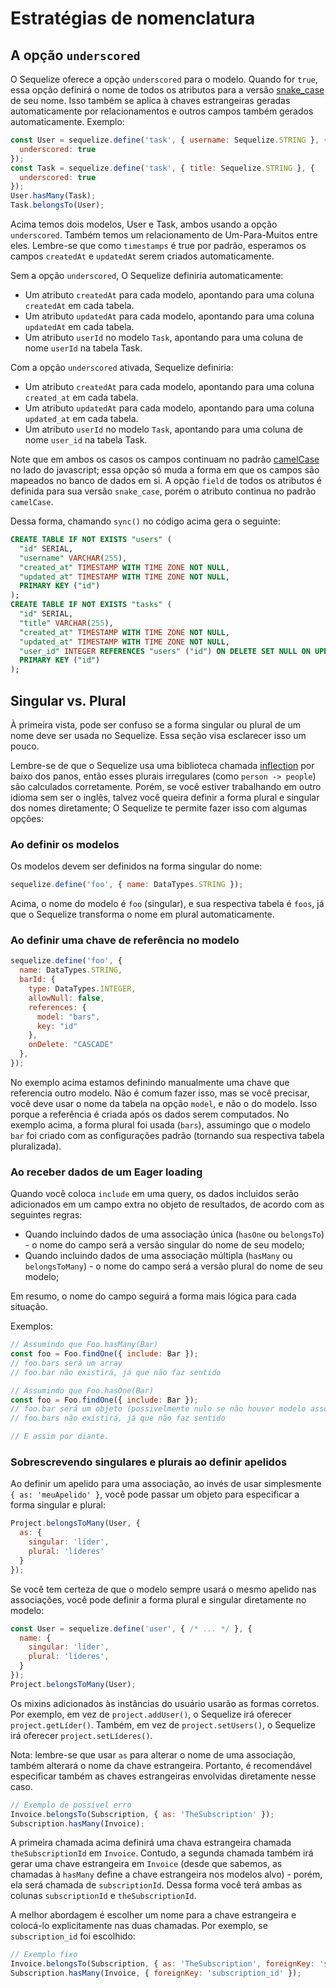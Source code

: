 # Estratégias de nomenclatura

## A opção `underscored`

O Sequelize oferece a opção `underscored` para o modelo. Quando for `true`, essa opção definirá o nome de todos os atributos para a versão [snake_case](https://en.wikipedia.org/wiki/Snake_case) de seu nome. Isso também se aplica à chaves estrangeiras geradas automaticamente por relacionamentos e outros campos também gerados automaticamente. Exemplo:

```js
const User = sequelize.define('task', { username: Sequelize.STRING }, {
  underscored: true
});
const Task = sequelize.define('task', { title: Sequelize.STRING }, {
  underscored: true
});
User.hasMany(Task);
Task.belongsTo(User);
```

Acima temos dois modelos, User e Task, ambos usando a opção `underscored`. Também temos um relacionamento de Um-Para-Muitos entre eles. Lembre-se que como `timestamps` é true por padrão, esperamos os campos `createdAt` e `updatedAt` serem criados automaticamente.

Sem a opção `underscored`, O Sequelize definiria automaticamente:

* Um atributo `createdAt` para cada modelo, apontando para uma coluna `createdAt` em cada tabela.
* Um atributo `updatedAt` para cada modelo, apontando para uma coluna `updatedAt` em cada tabela.
* Um atributo `userId` no modelo `Task`, apontando para uma coluna de nome `userId` na tabela Task.

Com a opção `underscored` ativada, Sequelize definiria:

* Um atributo `createdAt` para cada modelo, apontando para uma coluna `created_at` em cada tabela.
* Um atributo `updatedAt` para cada modelo, apontando para uma coluna `updated_at` em cada tabela.
* Um atributo `userId` no modelo `Task`, apontando para uma coluna de nome `user_id` na tabela Task.

Note que em ambos os casos os campos continuam no padrão [camelCase](https://en.wikipedia.org/wiki/Camel_case) no lado do javascript; essa opção só muda a forma em que os campos são mapeados no banco de dados em si. A opção `field` de todos os atributos é definida para sua versão `snake_case`, porém o atributo continua no padrão `camelCase`.

Dessa forma, chamando `sync()` no código acima gera o seguinte:

```sql
CREATE TABLE IF NOT EXISTS "users" (
  "id" SERIAL,
  "username" VARCHAR(255),
  "created_at" TIMESTAMP WITH TIME ZONE NOT NULL,
  "updated_at" TIMESTAMP WITH TIME ZONE NOT NULL,
  PRIMARY KEY ("id")
);
CREATE TABLE IF NOT EXISTS "tasks" (
  "id" SERIAL,
  "title" VARCHAR(255),
  "created_at" TIMESTAMP WITH TIME ZONE NOT NULL,
  "updated_at" TIMESTAMP WITH TIME ZONE NOT NULL,
  "user_id" INTEGER REFERENCES "users" ("id") ON DELETE SET NULL ON UPDATE CASCADE,
  PRIMARY KEY ("id")
);
```

## Singular vs. Plural

À primeira vista, pode ser confuso se a forma singular ou plural de um nome deve ser usada no Sequelize. Essa seção visa esclarecer isso um pouco.

Lembre-se de que o Sequelize usa uma biblioteca chamada [inflection](https://www.npmjs.com/package/inflection) por baixo dos panos, então esses plurais irregulares (como `person -> people`) são calculados corretamente. Porém, se você estiver trabalhando em outro idioma sem ser o inglês, talvez você queira definir a forma plural e singular dos nomes diretamente; O Sequelize te permite fazer isso com algumas opções:

### Ao definir os modelos

Os modelos devem ser definidos na forma singular do nome:

```js
sequelize.define('foo', { name: DataTypes.STRING });
```

Acima, o nome do modelo é `foo` (singular), e sua respectiva tabela é `foos`, já que o Sequelize transforma o nome em plural automaticamente.

### Ao definir uma chave de referência no modelo

```js
sequelize.define('foo', {
  name: DataTypes.STRING,
  barId: {
    type: DataTypes.INTEGER,
    allowNull: false,
    references: {
      model: "bars",
      key: "id"
    },
    onDelete: "CASCADE"
  },
});
```

No exemplo acima estamos definindo manualmente uma chave que referencia outro modelo. Não é comum fazer isso, mas se você precisar, você deve usar o nome da tabela na opção `model`, e não o do modelo. Isso porque a referência é criada após os dados serem computados. No exemplo acima, a forma plural foi usada (`bars`), assumingo que o modelo `bar` foi criado com as configurações padrão (tornando sua respectiva tabela pluralizada).

### Ao receber dados de um Eager loading

Quando você coloca `include` em uma query, os dados incluidos serão adicionados em um campo extra no objeto de resultados, de acordo com as seguintes regras:

* Quando incluindo dados de uma associação única (`hasOne` ou `belongsTo`) - o nome do campo será a versão singular do nome de seu modelo;
* Quando incluindo dados de uma associação múltipla (`hasMany` ou `belongsToMany`) - o nome do campo será a versão plural do nome de seu modelo;

Em resumo, o nome do campo seguirá a forma mais lógica para cada situação.

Exemplos:

```js
// Assumindo que Foo.hasMany(Bar)
const foo = Foo.findOne({ include: Bar });
// foo.bars será um array
// foo.bar não existirá, já que não faz sentido

// Assumindo que Foo.hasOne(Bar)
const foo = Foo.findOne({ include: Bar });
// foo.bar será um objeto (possivelmente nulo se não houver modelo associado)
// foo.bars não existirá, já que não faz sentido

// E assim por diante.
```

### Sobrescrevendo singulares e plurais ao definir apelidos

Ao definir um apelido para uma associação, ao invés de usar simplesmente `{ as: 'meuApelido' }`, você pode passar um objeto para especificar a forma singular e plural:

```js
Project.belongsToMany(User, {
  as: {
    singular: 'líder',
    plural: 'líderes'
  }
});
```

Se você tem certeza de que o modelo sempre usará o mesmo apelido nas associações, você pode definir a forma plural e singular diretamente no modelo:

```js
const User = sequelize.define('user', { /* ... */ }, {
  name: {
    singular: 'líder',
    plural: 'líderes',
  }
});
Project.belongsToMany(User);
```

Os mixins adicionados às instâncias do usuário usarão as formas corretos. Por exemplo, em vez de  `project.addUser()`, o Sequelize irá oferecer `project.getLíder()`. Também, em vez de `project.setUsers()`, o Sequelize irá oferecer `project.setLíderes()`.

Nota: lembre-se que usar `as` para alterar o nome de uma associação, também alterará o nome da chave estrangeira. Portanto, é recomendável especificar também as chaves estrangeiras envolvidas diretamente nesse caso.

```js
// Exemplo de possível erro
Invoice.belongsTo(Subscription, { as: 'TheSubscription' });
Subscription.hasMany(Invoice);
```

A primeira chamada acima definirá uma chava estrangeira chamada `theSubscriptionId` em `Invoice`. Contudo, a segunda chamada também irá gerar uma chave estrangeira em `Invoice` (desde que sabemos, as chamadas à `hasMany` define a chave estrangeira nos modelos alvo) - porém, ela será chamada de  `subscriptionId`. Dessa forma você terá ambas as colunas `subscriptionId` e `theSubscriptionId`.

A melhor abordagem é escolher um nome para a chave estrangeira e colocá-lo explicitamente nas duas chamadas. Por exemplo, se `subscription_id` foi escolhido:

```js
// Exemplo fixo
Invoice.belongsTo(Subscription, { as: 'TheSubscription', foreignKey: 'subscription_id' });
Subscription.hasMany(Invoice, { foreignKey: 'subscription_id' });
```
